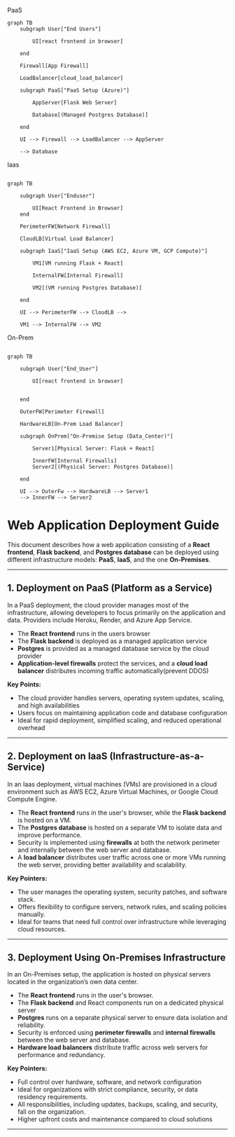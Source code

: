 PaaS
```mermaid
graph TB
    subgraph User["End Users"]

        UI[react frontend in browser]

    end

    Firewall[App Firewall]

    LoadBalancer[cloud_load_balancer]

    subgraph PaaS["PaaS Setup (Azure)"]

        AppServer[Flask Web Server]

        Database[(Managed Postgres Database)]

    end

    UI --> Firewall --> LoadBalancer --> AppServer

    --> Database
```
Iaas
```mermaid

graph TB

    subgraph User["Enduser"]

        UI[React Frontend in Browser]
    end

    PerimeterFW[Network Firewall]

    CloudLB[Virtual Load Balancer]

    subgraph IaaS["IaaS Setup (AWS EC2, Azure VM, GCP Compute)"]

        VM1[VM running Flask + React]

        InternalFW[Internal Firewall]

        VM2[(VM running Postgres Database)]

    end

    UI --> PerimeterFW --> CloudLB --> 

    VM1 --> InternalFW --> VM2
```
On-Prem
```mermaid

graph TB

    subgraph User["End_User"]

        UI[react frontend in browser]


    end

    OuterFW[Perimeter Firewall]

    HardwareLB[On-Prem Load Balancer]

    subgraph OnPrem["On-Premise Setup (Data_Center)"]

        Server1[Physical Server: Flask + React]

        InnerFW[Internal Firewalls]
        Server2[(Physical Server: Postgres Database)]

    end

    UI --> OuterFw --> HardwareLB --> Server1
    --> InnerFW --> Server2
```
# Web Application Deployment Guide

This document describes how a web application consisting of a **React frontend**, **Flask backend**, and **Postgres database** can be deployed using different infrastructure models: **PaaS**, **IaaS**, and the one **On-Premises**.

---

## 1. Deployment on PaaS (Platform as a Service)

In a PaaS deployment, the cloud provider manages most of the infrastructure, allowing developers to focus primarily on the application and data. Providers include Heroku, Render, and Azure App Service.

- The **React frontend** runs in the users browser 
- The **Flask backend** is deployed as a managed application service  
- **Postgres** is provided as a managed database service by the cloud provider
- **Application-level firewalls** protect the services, and a **cloud load balancer** distributes incoming traffic automatically(prevent DDOS)

**Key Points:**  
- The cloud provider handles servers, operating system updates, scaling, and high availabilities
- Users focus on maintaining application code and database configuration
- Ideal for rapid deployment, simplified scaling, and reduced operational overhead

---

## 2. Deployment on IaaS (Infrastructure-as-a-Service)

In an Iaas deployment, virtual machines (VMs) are provisioned in a cloud environment such as AWS EC2, Azure Virtual Machines, or Google Cloud Compute Engine.

- The **React frontend** runs in the user's browser, while the **Flask backend** is hosted on a VM.  
- The **Postgres database** is hosted on a separate VM to isolate data and improve performance.  
- Security is implemented using **firewalls** at both the network perimeter and internally between the web server and database.  
- A **load balancer** distributes user traffic across one or more VMs running the web server, providing better availability and scalability.

**Key Pointers:**  
- The user manages the operating system, security patches, and software stack.  
- Offers flexibility to configure servers, network rules, and scaling policies manually.  
- Ideal for teams that need full control over infrastructure while leveraging cloud resources.

---

## 3. Deployment Using On-Premises Infrastructure

In an On-Premises setup, the application is hosted on physical servers located in the organization’s own data center.

- The **React frontend** runs in the user's browser.  
- The **Flask backend** and React components run on a dedicated physical server 
- **Postgres** runs on a separate physical server to ensure data isolation and reliability.  
- Security is enforced using **perimeter firewalls** and **internal firewalls** between the web server and database.  
- **Hardware load balancers** distribute traffic across web servers for performance and redundancy.

**Key Pointers:**  
- Full control over hardware, software, and network configuration 
- Ideal for organizations with strict compliance, security, or data residency requirements.  
- All responsibilities, including updates, backups, scaling, and security, fall on the organization.  
- Higher upfront costs and maintenance compared to cloud solutions

---


